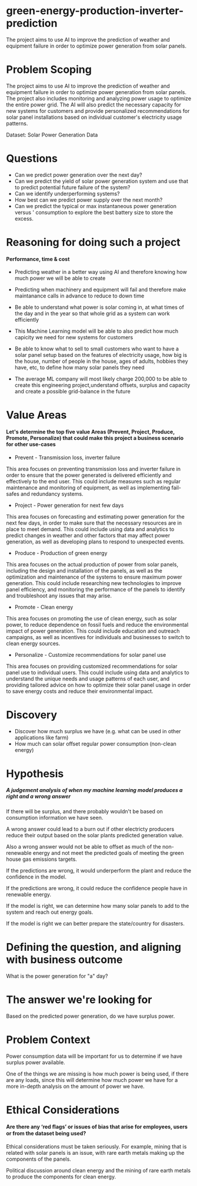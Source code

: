 # green-energy-production-inverter-prediction
The project aims to use AI to improve the prediction of weather and equipment failure in order to optimize power generation from solar panels. 
# Problem Scoping

The project aims to use AI to improve the prediction of weather and equipment failure in order to optimize power generation from solar panels. The project also includes monitoring and analyzing power usage to optimize the entire power grid. The AI will also predict the necessary capacity for new systems for customers and provide personalized recommendations for solar panel installations based on individual customer's electricity usage patterns. 

Dataset: Solar Power Generation Data


# Questions 
* Can we predict power generation over the next day?
* Can we predict the yield of solar power generation system and
 use that to predict potential future failure of the system?
* Can we identify underperforming systems?
* How best can we predict power supply over the next month?
* Can we predict the typical or max instantaneous power generation versus '
 consumption to explore the best battery size to store the excess. 




# Reasoning for doing such a project
#### Performance, time & cost

* Predicting weather in a better way using AI and therefore knowing how much power we will be able to create
* Predicting when machinery and equipment will fail and therefore make maintanance calls in advance to reduce to down time
* Be able to understand what power is solar coming in, at what times of the day and in the year so that whole grid as a system can work efficiently
* This Machine Learning model will be able to also predict how much capicity we need for new systems for customers
* Be able to know what to sell to small customers who want to have a solar panel setup based on the features of electricity usage, how big is the house, number of people in the house, ages of adults, hobbies they have, etc, to define how many solar panels they need 


* The average ML company will most likely charge 200,000 to be able to create this engineering project,understand offsets, surplus and capacity and create a possible grid-balance in the future


# Value Areas

#### Let's determine the top five value Areas (Prevent, Project, Produce, Promote, Personalize) that could make this project a business scenario for other use-cases

*  Prevent - Transmission loss, inverter failure

This area focuses on preventing transmission loss and inverter failure in order to ensure that the power generated is delivered efficiently and effectively to the end user.
This could include measures such as regular maintenance and monitoring of equipment, as well as implementing fail-safes and redundancy systems.

*  Project - Power generation for next few days

This area focuses on forecasting and estimating power generation for the next few days, in order to make sure that the necessary resources are in place to meet demand. 
This could include using data and analytics to predict changes in weather and other factors that may affect power generation, as well as developing plans to respond to unexpected events. 

*  Produce - Production of green energy

This area focuses on the actual production of power from solar panels, including the design and installation of the panels, as well as the optimization and maintenance of the systems to ensure maximum power generation. 
This could include researching new technologies to improve panel efficiency, and monitoring the performance of the panels to identify and troubleshoot any issues that may arise.

*  Promote - Clean energy

This area focuses on promoting the use of clean energy, such as solar power, to reduce dependence on fossil fuels and reduce the environmental impact of power generation.
This could include education and outreach campaigns, as well as incentives for individuals and businesses to switch to clean energy sources.

*  Personalize - Customize recommendations for solar panel use

This area focuses on providing customized recommendations for solar panel use to individual users. 
This could include using data and analytics to understand the unique needs and usage patterns of each user, and providing tailored advice on how to optimize their solar panel usage in order to save energy costs and reduce their environmental impact.




# Discovery

*  Discover how much surplus we have (e.g. what can be used in other applications like farm)
*  How much can solar offset regular power consumption (non-clean energy)


# Hypothesis 

##### A judgement analysis of when my machine learning model produces a right and a wrong answer

If there will be surplus, and there probably wouldn't be based on consumption information we have seen. 

A wrong answer could lead to a burn out if other electricty producers reduce their output based on the solar plants predicted generation value.

Also a wrong answer would not be able to offset as much of the non-renewable energy and not meet the predicted goals of meeting the green house gas emissions targets.

If the predictions are wrong, it would underperform the plant and reduce the confidence in the model.

If the predictions are wrong, it could reduce the confidence people have in renewable energy.

If the model is right, we can determine how many solar panels to add to the system and reach out energy goals.

If the model is right we can better prepare the state/country for disasters.
# Defining the question, and aligning with business outcome

What is the power generation for "a" day?



# The answer we're looking for

Based on the predicted power generation, do we have surplus power.
# Problem Context

Power consumption data will be important for us to determine if we have surplus power available.

One of the things we are missing is how much power is being used, if there are any loads, since this will determine how much power we have for a more in-depth analysis on the amount of power we have. 
# Ethical Considerations

#### Are there any ‘red ﬂags’ or issues of bias that arise for employees, users or from the dataset being used? 

Ethical considerations must be taken seriously. For example, mining that is related with solar panels is an issue, with rare earth metals making up the components of the panels. 

Political discussion around clean energy and the mining of rare earth metals to produce the components for clean energy.
